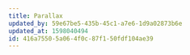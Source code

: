 ```yaml
---
title: Parallax
updated_by: 59e67be5-435b-45c1-a7e6-1d9a02873b6e
updated_at: 1598040494
id: 416a7550-5a06-4f0c-87f1-50fdf104ae39
---
```

